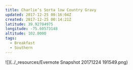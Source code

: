 ```yaml
---
title: Charlie’s Sorta low Country Gravy
updated: 2017-12-25 00:16:04Z
created: 2017-12-25 00:14:21Z
latitude: 39.92784975
longitude: -75.60573148
altitude: 102.0000
tags:
  - Breakfast
  - Southern
---
```


![](../_resources/Evernote Snapshot 20171224 191549.png)